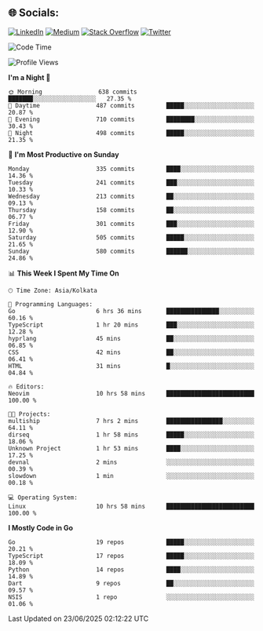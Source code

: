 
## 🌐 Socials:
[![LinkedIn](https://img.shields.io/badge/LinkedIn-%230077B5.svg?logo=linkedin&logoColor=white)](https://linkedin.com/in/sarkarshuvojit) [![Medium](https://img.shields.io/badge/Medium-12100E?logo=medium&logoColor=white)](https://medium.com/@shuvojitsarkar) [![Stack Overflow](https://img.shields.io/badge/-Stackoverflow-FE7A16?logo=stack-overflow&logoColor=white)](https://stackoverflow.com/users/2976015) [![Twitter](https://img.shields.io/badge/Twitter-%231DA1F2.svg?logo=Twitter&logoColor=white)](https://twitter.com/sarkarshuvojit) 

<!--START_SECTION:waka-->
![Code Time](http://img.shields.io/badge/Code%20Time-68%20hrs%2051%20mins-blue)

![Profile Views](http://img.shields.io/badge/Profile%20Views-87-blue)

**I'm a Night 🦉** 

```text
🌞 Morning                638 commits         ███████░░░░░░░░░░░░░░░░░░   27.35 % 
🌆 Daytime                487 commits         █████░░░░░░░░░░░░░░░░░░░░   20.87 % 
🌃 Evening                710 commits         ████████░░░░░░░░░░░░░░░░░   30.43 % 
🌙 Night                  498 commits         █████░░░░░░░░░░░░░░░░░░░░   21.35 % 
```
📅 **I'm Most Productive on Sunday** 

```text
Monday                   335 commits         ████░░░░░░░░░░░░░░░░░░░░░   14.36 % 
Tuesday                  241 commits         ███░░░░░░░░░░░░░░░░░░░░░░   10.33 % 
Wednesday                213 commits         ██░░░░░░░░░░░░░░░░░░░░░░░   09.13 % 
Thursday                 158 commits         ██░░░░░░░░░░░░░░░░░░░░░░░   06.77 % 
Friday                   301 commits         ███░░░░░░░░░░░░░░░░░░░░░░   12.90 % 
Saturday                 505 commits         █████░░░░░░░░░░░░░░░░░░░░   21.65 % 
Sunday                   580 commits         ██████░░░░░░░░░░░░░░░░░░░   24.86 % 
```


📊 **This Week I Spent My Time On** 

```text
🕑︎ Time Zone: Asia/Kolkata

💬 Programming Languages: 
Go                       6 hrs 36 mins       ███████████████░░░░░░░░░░   60.16 % 
TypeScript               1 hr 20 mins        ███░░░░░░░░░░░░░░░░░░░░░░   12.28 % 
hyprlang                 45 mins             ██░░░░░░░░░░░░░░░░░░░░░░░   06.85 % 
CSS                      42 mins             ██░░░░░░░░░░░░░░░░░░░░░░░   06.41 % 
HTML                     31 mins             █░░░░░░░░░░░░░░░░░░░░░░░░   04.84 % 

🔥 Editors: 
Neovim                   10 hrs 58 mins      █████████████████████████   100.00 % 

🐱‍💻 Projects: 
multiship                7 hrs 2 mins        ████████████████░░░░░░░░░   64.11 % 
dirseq                   1 hr 58 mins        █████░░░░░░░░░░░░░░░░░░░░   18.06 % 
Unknown Project          1 hr 53 mins        ████░░░░░░░░░░░░░░░░░░░░░   17.25 % 
devnal                   2 mins              ░░░░░░░░░░░░░░░░░░░░░░░░░   00.39 % 
slowdown                 1 min               ░░░░░░░░░░░░░░░░░░░░░░░░░   00.18 % 

💻 Operating System: 
Linux                    10 hrs 58 mins      █████████████████████████   100.00 % 
```

**I Mostly Code in Go** 

```text
Go                       19 repos            █████░░░░░░░░░░░░░░░░░░░░   20.21 % 
TypeScript               17 repos            █████░░░░░░░░░░░░░░░░░░░░   18.09 % 
Python                   14 repos            ████░░░░░░░░░░░░░░░░░░░░░   14.89 % 
Dart                     9 repos             ██░░░░░░░░░░░░░░░░░░░░░░░   09.57 % 
NSIS                     1 repo              ░░░░░░░░░░░░░░░░░░░░░░░░░   01.06 % 
```




 Last Updated on 23/06/2025 02:12:22 UTC
<!--END_SECTION:waka-->
